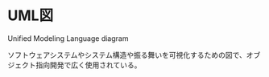 # UML図

Unified Modeling Language diagram

ソフトウェアシステムやシステム構造や振る舞いを可視化するための図で、オブジェクト指向開発で広く使用されている。


